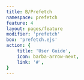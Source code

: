 ```yaml
---
title: B/Prefetch
namespace: prefetch
feature: 4
layout: pages/feature
modifier: 'prefetch'
box: 'prefetch.ejs'
action: {
    title: 'User Guide',
    icon: barba-arrow-next,
    link: '#',
}
---
```

